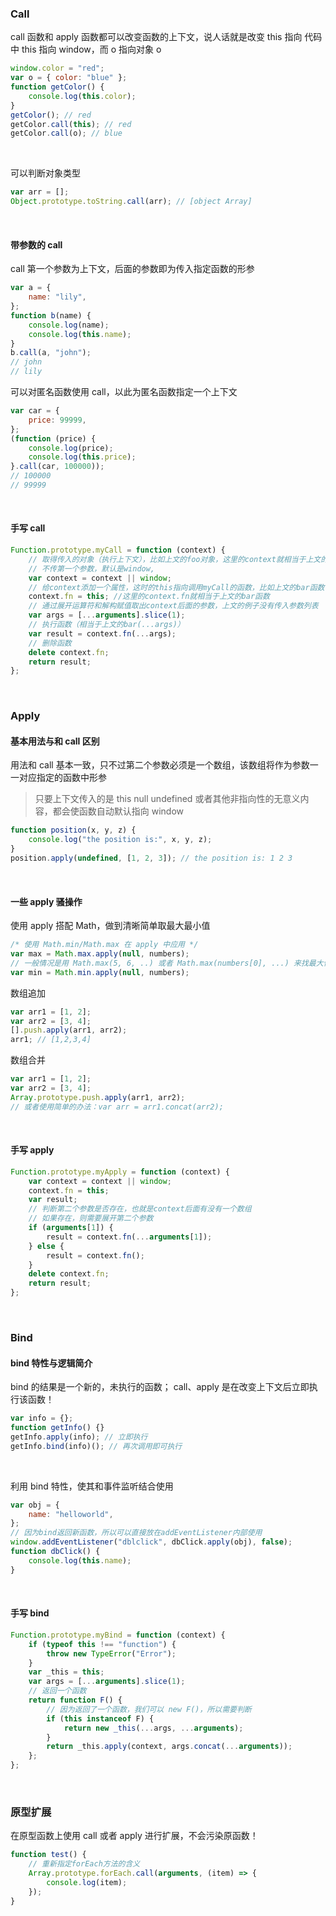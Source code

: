 ### Call

call 函数和 apply 函数都可以改变函数的上下文，说人话就是改变 this 指向
代码中 this 指向 window，而 o 指向对象 o

```js
window.color = "red";
var o = { color: "blue" };
function getColor() {
	console.log(this.color);
}
getColor(); // red
getColor.call(this); // red
getColor.call(o); // blue
```

<br>

可以判断对象类型

```js
var arr = [];
Object.prototype.toString.call(arr); // [object Array]
```

<br>

#### 带参数的 call

call 第一个参数为上下文，后面的参数即为传入指定函数的形参

```js
var a = {
	name: "lily",
};
function b(name) {
	console.log(name);
	console.log(this.name);
}
b.call(a, "john");
// john
// lily
```

可以对匿名函数使用 call，以此为匿名函数指定一个上下文

```js
var car = {
	price: 99999,
};
(function (price) {
	console.log(price);
	console.log(this.price);
}.call(car, 100000));
// 100000
// 99999
```

<br>

#### 手写 call

```js
Function.prototype.myCall = function (context) {
	// 取得传入的对象（执行上下文），比如上文的foo对象，这里的context就相当于上文的foo
	// 不传第一个参数，默认是window,
	var context = context || window;
	// 给context添加一个属性，这时的this指向调用myCall的函数，比如上文的bar函数
	context.fn = this; //这里的context.fn就相当于上文的bar函数
	// 通过展开运算符和解构赋值取出context后面的参数，上文的例子没有传入参数列表
	var args = [...arguments].slice(1);
	// 执行函数（相当于上文的bar(...args)）
	var result = context.fn(...args);
	// 删除函数
	delete context.fn;
	return result;
};
```

<br>

### Apply

#### 基本用法与和 call 区别

用法和 call 基本一致，只不过第二个参数必须是一个数组，该数组将作为参数一一对应指定的函数中形参

> 只要上下文传入的是 this null undefined 或者其他非指向性的无意义内容，都会使函数自动默认指向 window

```js
function position(x, y, z) {
	console.log("the position is:", x, y, z);
}
position.apply(undefined, [1, 2, 3]); // the position is: 1 2 3
```

<br>

#### 一些 apply 骚操作

使用 apply 搭配 Math，做到清晰简单取最大最小值

```js
/* 使用 Math.min/Math.max 在 apply 中应用 */
var max = Math.max.apply(null, numbers);
// 一般情况是用 Math.max(5, 6, ..) 或者 Math.max(numbers[0], ...) 来找最大值
var min = Math.min.apply(null, numbers);
```

数组追加

```js
var arr1 = [1, 2];
var arr2 = [3, 4];
[].push.apply(arr1, arr2);
arr1; // [1,2,3,4]
```

数组合并

```js
var arr1 = [1, 2];
var arr2 = [3, 4];
Array.prototype.push.apply(arr1, arr2);
// 或者使用简单的办法：var arr = arr1.concat(arr2);
```

<br>

#### 手写 apply

```js
Function.prototype.myApply = function (context) {
	var context = context || window;
	context.fn = this;
	var result;
	// 判断第二个参数是否存在，也就是context后面有没有一个数组
	// 如果存在，则需要展开第二个参数
	if (arguments[1]) {
		result = context.fn(...arguments[1]);
	} else {
		result = context.fn();
	}
	delete context.fn;
	return result;
};
```

<br>

### Bind

#### bind 特性与逻辑简介

bind 的结果是一个新的，未执行的函数；
call、apply 是在改变上下文后立即执行该函数！

```js
var info = {};
function getInfo() {}
getInfo.apply(info); // 立即执行
getInfo.bind(info)(); // 再次调用即可执行
```

<br>

利用 bind 特性，使其和事件监听结合使用

```js
var obj = {
	name: "helloworld",
};
// 因为bind返回新函数，所以可以直接放在addEventListener内部使用
window.addEventListener("dblclick", dbClick.apply(obj), false);
function dbClick() {
	console.log(this.name);
}
```

<br>

#### 手写 bind

```js
Function.prototype.myBind = function (context) {
	if (typeof this !== "function") {
		throw new TypeError("Error");
	}
	var _this = this;
	var args = [...arguments].slice(1);
	// 返回一个函数
	return function F() {
		// 因为返回了一个函数，我们可以 new F()，所以需要判断
		if (this instanceof F) {
			return new _this(...args, ...arguments);
		}
		return _this.apply(context, args.concat(...arguments));
	};
};
```

<br>

### 原型扩展

在原型函数上使用 call 或者 apply 进行扩展，不会污染原函数！

```js
function test() {
	// 重新指定forEach方法的含义
	Array.prototype.forEach.call(arguments, (item) => {
		console.log(item);
	});
}
```
